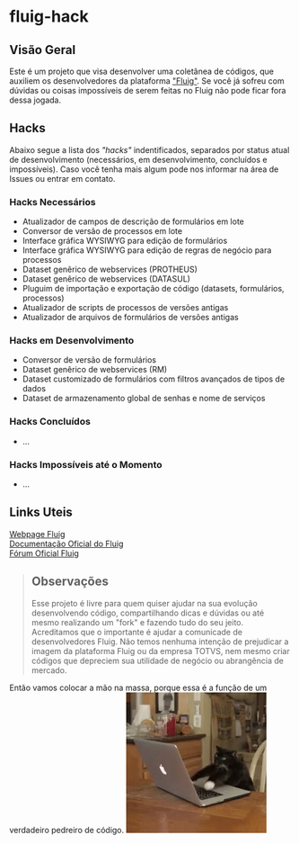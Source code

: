 # fluig-hack

## Visão Geral
Este é um projeto que visa desenvolver uma coletânea de códigos, que auxiliem os desenvolvedores da plataforma ["Fluig"](https://www.totvs.com/fluig/). Se você já sofreu com dúvidas ou coisas impossíveis de serem feitas no Fluig não pode ficar fora dessa jogada.

## Hacks
Abaixo segue a lista dos *"hacks"* indentificados, separados por status atual de desenvolvimento (necessários, em desenvolvimento, concluídos e impossíveis). Caso você tenha mais algum pode nos informar na área de Issues ou entrar em contato.

### Hacks Necessários
*   Atualizador de campos de descrição de formulários em lote
*   Conversor de versão de processos em lote
*   Interface gráfica WYSIWYG para edição de formulários
*   Interface gráfica WYSIWYG para edição de regras de negócio para processos
*   Dataset genêrico de webservices (PROTHEUS)
*   Dataset genêrico de webservices (DATASUL)
*   Pluguim de importação e exportação de código (datasets, formulários, processos)
*   Atualizador de scripts de processos de versões antigas
*   Atualizador de arquivos de formulários de versões antigas

### Hacks em Desenvolvimento
+   Conversor de versão de formulários
+   Dataset genêrico de webservices (RM)
+   Dataset customizado de formulários com filtros avançados de tipos de dados
+   Dataset de armazenamento global de senhas e nome de serviços

### Hacks Concluídos
-   ...

### Hacks Impossíveis até o Momento
-   ...


## Links Uteis
[Webpage Fluig](https://www.totvs.com/fluig/)  
[Documentação Oficial do Fluig](http://dev.fluig.com/)  
[Fórum Oficial Fluig](http://forum.fluig.com/)  


>  ## Observações
>  Esse projeto é livre para quem quiser ajudar na sua evolução desenvolvendo código, compartilhando dicas e dúvidas ou até mesmo realizando um "fork" e fazendo tudo do seu jeito. Acreditamos que o importante é ajudar a comunicade de desenvolvedores Fluig.
>  Não temos nenhuma intenção de prejudicar a imagem da plataforma Fluig ou da empresa TOTVS, nem mesmo criar códigos que depreciem sua utilidade de negócio ou abrangência de mercado.


Então vamos colocar a mão na massa, porque essa é a função de um verdadeiro pedreiro de código.
![Dev Cat](/files/images/devcat.gif)

